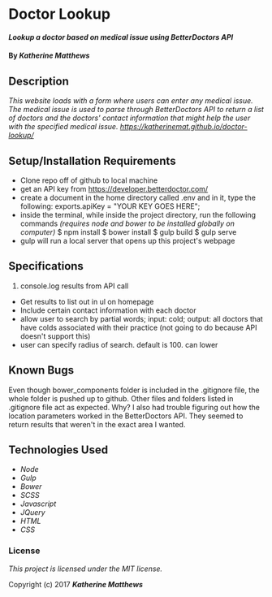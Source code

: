 # Doctor Lookup

#### _Lookup a doctor based on medical issue using BetterDoctors API_

#### By _**Katherine Matthews**_

## Description

_This website loads with a form where users can enter any medical issue. The medical issue is used to parse through BetterDoctors API to return a list of doctors and the doctors' contact information that might help the user with the specified medical issue. https://katherinemat.github.io/doctor-lookup/_

## Setup/Installation Requirements

* Clone repo off of github to local machine
* get an API key from https://developer.betterdoctor.com/
* create a document in the home directory called .env and in it, type the following:
exports.apiKey = "YOUR KEY GOES HERE";
* inside the terminal, while inside the project directory, run the following commands
_(requires node and bower to be installed globally on computer)_
      $ npm install
      $ bower install
      $ gulp build
      $ gulp serve
* gulp will run a local server that opens up this project's webpage

## Specifications

1. console.log results from API call
- Get results to list out in ul on homepage
- Include certain contact information with each doctor
- allow user to search by partial words; input: cold; output: all doctors that have colds associated with their practice (not going to do because API doesn't support this)
- user can specify radius of search. default is 100. can lower

## Known Bugs

Even though bower_components folder is included in the .gitignore file, the whole folder is pushed up to github. Other files and folders listed in .gitignore file act as expected. Why? I also had trouble figuring out how the location parameters worked in the BetterDoctors API. They seemed to return results that weren't in the exact area I wanted.

## Technologies Used

* _Node_
* _Gulp_
* _Bower_
* _SCSS_
* _Javascript_
* _JQuery_
* _HTML_
* _CSS_

### License

*This project is licensed under the MIT license.*

Copyright (c) 2017 **_Katherine Matthews_**
